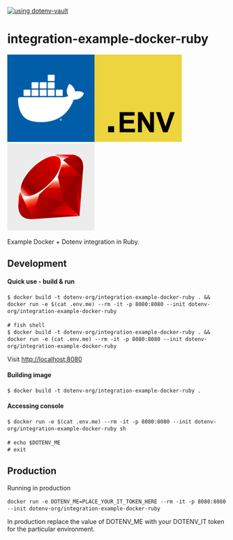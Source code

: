 [![using dotenv-vault](https://img.shields.io/static/v1?label=using&message=dotenv-vault&color=FFF100)](https://vault.dotenv.org/project/prj_d5692eededdbf10c6c2ba717e4fea8efcb25b500a6468c2dda141610d3046f18/example)

# integration-example-docker-ruby

<img src="https://raw.githubusercontent.com/dotenv-org/integration-example-docker-ruby/master/docker.png" alt="docker" /><img src="https://raw.githubusercontent.com/dotenv-org/integration-example-docker-ruby/master/dotenv.png" alt="dotenv" /><img src="https://raw.githubusercontent.com/dotenv-org/integration-example-docker-ruby/master/ruby.png" alt="ruby" />

Example Docker + Dotenv integration in Ruby.


## Development

#### Quick use - build & run

```
$ docker build -t dotenv-org/integration-example-docker-ruby . && docker run -e $(cat .env.me) --rm -it -p 8080:8080 --init dotenv-org/integration-example-docker-ruby

# fish shell
$ docker build -t dotenv-org/integration-example-docker-ruby . && docker run -e (cat .env.me) --rm -it -p 8080:8080 --init dotenv-org/integration-example-docker-ruby
```

Visit [http://localhost:8080](http://localhost:8080)

#### Building image

```
$ docker build -t dotenv-org/integration-example-docker-ruby .
```

#### Accessing console

```
$ docker run -e $(cat .env.me) --rm -it -p 8080:8080 --init dotenv-org/integration-example-docker-ruby sh

# echo $DOTENV_ME
# exit
```

## Production

Running in production

```
docker run -e DOTENV_ME=PLACE_YOUR_IT_TOKEN_HERE --rm -it -p 8080:8080 --init dotenv-org/integration-example-docker-ruby
```

In production replace the value of DOTENV_ME with your DOTENV_IT token for the particular environment.

